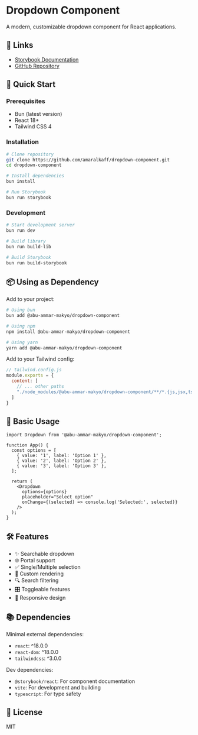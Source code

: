 # Dropdown Component

A modern, customizable dropdown component for React applications.

## 🔗 Links
- [Storybook Documentation](https://amaralkaff.github.io/dropdown-component)
- [GitHub Repository](https://github.com/amaralkaff/dropdown-component)

## 🚀 Quick Start

### Prerequisites
- Bun (latest version)
- React 18+
- Tailwind CSS 4

### Installation

```bash
# Clone repository
git clone https://github.com/amaralkaff/dropdown-component.git
cd dropdown-component

# Install dependencies
bun install

# Run Storybook
bun run storybook
```

### Development

```bash
# Start development server
bun run dev

# Build library
bun run build-lib

# Build Storybook
bun run build-storybook
```

## 📦 Using as Dependency

Add to your project:
```bash
# Using bun
bun add @abu-ammar-makyo/dropdown-component

# Using npm
npm install @abu-ammar-makyo/dropdown-component

# Using yarn
yarn add @abu-ammar-makyo/dropdown-component
```

Add to your Tailwind config:
```js
// tailwind.config.js
module.exports = {
  content: [
    // ... other paths
    "./node_modules/@abu-ammar-makyo/dropdown-component/**/*.{js,jsx,ts,tsx}"
  ]
}
```

## 📖 Basic Usage

```tsx
import Dropdown from '@abu-ammar-makyo/dropdown-component';

function App() {
  const options = [
    { value: '1', label: 'Option 1' },
    { value: '2', label: 'Option 2' },
    { value: '3', label: 'Option 3' },
  ];

  return (
    <Dropdown 
      options={options} 
      placeholder="Select option" 
      onChange={(selected) => console.log('Selected:', selected)} 
    />
  );
}
```

## 🛠️ Features

- ✨ Searchable dropdown
- 🌐 Portal support
- ✅ Single/Multiple selection
- 🎨 Custom rendering
- 🔍 Search filtering
- 🎛️ Toggleable features
- 📱 Responsive design

## 📚 Dependencies

Minimal external dependencies:
- `react`: ^18.0.0
- `react-dom`: ^18.0.0
- `tailwindcss`: ^3.0.0

Dev dependencies:
- `@storybook/react`: For component documentation
- `vite`: For development and building
- `typescript`: For type safety

## 📝 License

MIT

